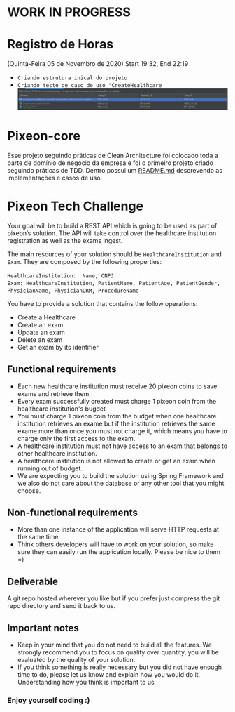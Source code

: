 # WORK IN PROGRESS
# Registro de Horas
(Quinta-Feira 05 de Novembro de 2020) Start 19:32, End 22:19
 - `Criando estrutura inical do projeto`
 - `Criando teste de caso de uso "CreateHealthcare`
 ![](resources/coverage-usecase-createhealthcare.PNG)
 
# Pixeon-core
Esse projeto seguindo práticas de Clean Architecture foi colocado toda a parte de domínio de negócio da empresa
e foi o primeiro projeto criado seguindo práticas de TDD. Dentro possui um [README.md](/healthcare-core/README.md) descrevendo as implementações
e casos de uso.

















#


# Pixeon Tech Challenge

Your goal will be to build a REST API which is going to be used as part of pixeon’s solution. The API will take control over the healthcare institution registration as well as the exams ingest. 

The main resources of your solution should be `HealthcareInstitution` and  `Exam`. They are composed by the following properties: 

``HealthcareInstitution:  Name, CNPJ``  
``Exam: HealthcareInstitution, PatientName, PatientAge, PatientGender, PhysicianName, PhysicianCRM, ProcedureName``

You have to provide a solution that contains the follow operations: 

  * Create a Healthcare
  * Create an exam
  * Update an exam
  * Delete an exam 
  * Get an exam by its identifier

## Functional requirements

 * Each new healthcare institution must receive 20 pixeon coins to save exams and retrieve them.
 * Every exam successfully created must charge 1 pixeon coin from the healthcare institution's bugdet
 * You must charge 1 pixeon coin from the budget when one healthcare institution retrieves an exame but if the institution retrieves the same exame more than once you must not charge it, which means you have to charge only the first access to the exam.
 * A healthcare institution must not have access to an exam that belongs to other healthcare institution.
 * A healthcare institution is not allowed to create or get an exam when running out of budget. 
 * We are expecting you to build the solution using Spring Framework and we also do not care about the database or any other tool that you might choose.


## Non-functional requirements
 
 * More than one instance of the application will serve HTTP requests at the same time.
 * Think others developers will have to work on your solution, so make sure they can easily run the application locally. Please be nice to them  =)  

## Deliverable

A git repo hosted wherever you like but if you prefer just compress the git repo directory and send it back to us.

## Important notes

* Keep in your mind that you do not need to build all the features. We strongly recommend you to focus on quality over quantity, you will be evaluated by the quality of your solution.  
* If you think something is really necessary but you did not have enough time to do, please let us know and explain how you would do it. Understanding how you think is important to us 


### Enjoy yourself coding :)

